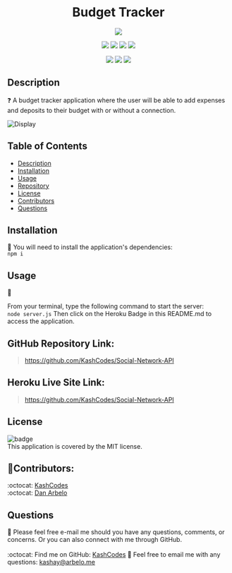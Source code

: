 <h1 align="center">Budget Tracker</h1>
  
  <p align="center">
    <img src="https://img.shields.io/badge/license-MIT-success" />
  </p>  
  
  <p align="center">
    <img src="https://img.shields.io/github/repo-size/KashCodes/Budget-Tracker?style=plastic" />
    <img src="https://img.shields.io/github/languages/count/KashCodes/Budget-Tracker?style=plastic" />
    <img src="https://img.shields.io/github/languages/top/KashCodes/Budget-Tracker?style=plastic" />
    <img src="https://img.shields.io/github/last-commit/KashCodes/Budget-Tracker?style=plastic" />
  </p>

   <p align="center">
    <img src="https://img.shields.io/badge/Javascript-yellow" />    
    <img src="https://img.shields.io/badge/-MongoDB-green" />
    <img src="https://img.shields.io/badge/-Mongoose-crimson" /> 
  </p>
  
  ## Description
  ❓  A budget tracker application where the user will be able to add expenses and deposits to their budget with or without a connection. 

  ![Display](./src/example.jpg)


  ## Table of Contents
  - [Description](#description)
  - [Installation](#installation)
  - [Usage](#usage)
  - [Repository](#repository)
  - [License](#license)
  - [Contributors](#contributors)  
  - [Questions](#questions)

  ## Installation
  🚨 You will need to install the application's dependencies:
  <br /> `npm i` <br />

  
  ## Usage
  🚀<br/>
  
   From your terminal, type the following command to start the server:
   <br />
   `node server.js`
   Then click on the Heroku Badge in this README.md to access the application.

  ## GitHub Repository Link: 
  > https://github.com/KashCodes/Social-Network-API
  
  ## Heroku Live Site Link: 
  > https://github.com/KashCodes/Social-Network-API

  ## License
  ![badge](https://img.shields.io/badge/license-MIT-success)
  <br />
  This application is covered by the MIT license.

  ## 👥Contributors:
  :octocat: [KashCodes](https://github.com/KashCodes)<br />
  :octocat: [Dan Arbelo](https://github.com/govepitr)  
  

   ## Questions
  🔧 Please feel free e-mail me should you have any questions, comments, or concerns.  Or you can also connect with me through GitHub.<br />
    <br />
  :octocat: Find me on GitHub: [KashCodes](https://github.com/KashCodes)
  📜 Feel free to email me with any questions: kashay@arbelo.me<br /><br />
    